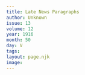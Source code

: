 ```yaml
---
title: Late News Paragraphs
author: Unknown
issue: 13
volume: 12
year: 1916
month: 50
day: V
tags:
layout: page.njk
image:
---
```



